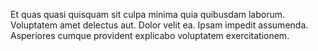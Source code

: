 Et quas quasi quisquam sit culpa minima quia quibusdam laborum.
Voluptatem amet delectus aut.
Dolor velit ea.
Ipsam impedit assumenda.
Asperiores cumque provident explicabo voluptatem exercitationem.
